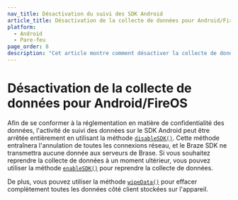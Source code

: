 ```yaml
---
nav_title: Désactivation du suivi des SDK Android
article_title: Désactivation de la collecte de données pour Android/FireOS
platform:
  - Android
  - Pare-feu
page_order: 8
description: "Cet article montre comment désactiver la collecte de données pour votre application Android."
---
```


# Désactivation de la collecte de données pour Android/FireOS

Afin de se conformer à la réglementation en matière de confidentialité des données, l'activité de suivi des données sur le SDK Android peut être arrêtée entièrement en utilisant la méthode [`disableSDK()`](https://appboy.github.io/appboy-android-sdk/javadocs/com/appboy/Appboy.html#disableSdk-android.content.Context-). Cette méthode entraînera l'annulation de toutes les connexions réseau, et le Braze SDK ne transmettra aucune donnée aux serveurs de Brase. Si vous souhaitez reprendre la collecte de données à un moment ultérieur, vous pouvez utiliser la méthode [`enableSDK()`](https://appboy.github.io/appboy-android-sdk/javadocs/com/appboy/Appboy.html#enableSdk-android.content.Context-) pour reprendre la collecte de données.

De plus, vous pouvez utiliser la méthode [`wipeData()`](https://appboy.github.io/appboy-android-sdk/javadocs/com/appboy/Appboy.html#wipeData-android.content.Context-) pour effacer complètement toutes les données côté client stockées sur l'appareil.
